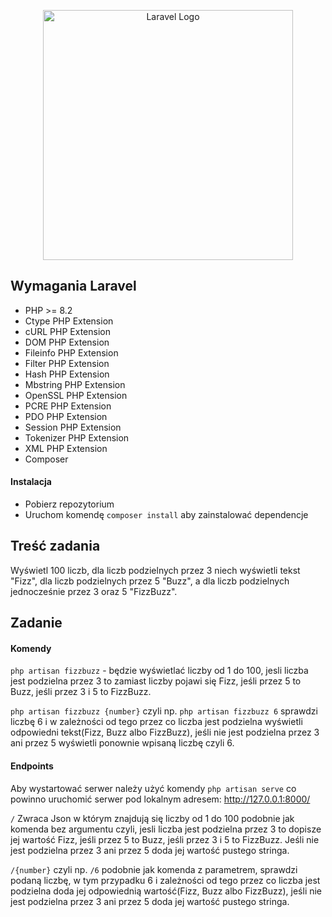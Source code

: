 <p align="center"><a href="https://laravel.com" target="_blank"><img src="https://raw.githubusercontent.com/laravel/art/master/logo-lockup/5%20SVG/2%20CMYK/1%20Full%20Color/laravel-logolockup-cmyk-red.svg" width="400" alt="Laravel Logo"></a></p>

## Wymagania Laravel
- PHP >= 8.2
- Ctype PHP Extension
- cURL PHP Extension
- DOM PHP Extension
- Fileinfo PHP Extension
- Filter PHP Extension
- Hash PHP Extension
- Mbstring PHP Extension
- OpenSSL PHP Extension
- PCRE PHP Extension
- PDO PHP Extension
- Session PHP Extension
- Tokenizer PHP Extension
- XML PHP Extension
- Composer

#### Instalacja
- Pobierz repozytorium
- Uruchom komendę ```composer install``` aby zainstalować dependencje

## Treść zadania

Wyświetl 100 liczb, dla liczb podzielnych przez 3 niech wyświetli tekst "Fizz", dla liczb podzielnych przez 5 "Buzz", a dla liczb podzielnych jednocześnie przez 3 oraz 5 "FizzBuzz".

## Zadanie

#### Komendy
```php artisan fizzbuzz``` - będzie wyświetlać liczby od 1 do 100, jesli liczba jest podzielna przez 3 to zamiast liczby pojawi się Fizz, jeśli przez 5 to Buzz, jeśli przez 3 i 5 to FizzBuzz.

```php artisan fizzbuzz {number}``` czyli np. ```php artisan fizzbuzz 6``` sprawdzi liczbę 6 i w zależności od tego przez co liczba jest podzielna wyświetli odpowiedni tekst(Fizz, Buzz albo FizzBuzz), jeśli nie jest podzielna przez 3 ani przez 5 wyświetli ponownie wpisaną liczbę czyli 6.

#### Endpoints

Aby wystartować serwer należy użyć komendy ```php artisan serve``` co powinno uruchomić serwer pod lokalnym adresem: http://127.0.0.1:8000/

```/``` Zwraca Json w którym znajdują się liczby od 1 do 100 podobnie jak komenda bez argumentu czyli, jesli liczba jest podzielna przez 3 to dopisze jej wartość Fizz, jeśli przez 5 to Buzz, jeśli przez 3 i 5 to FizzBuzz. Jeśli nie jest podzielna przez 3 ani przez 5 doda jej wartość pustego stringa.


```/{number}``` czyli np. ```/6``` podobnie jak komenda z parametrem, sprawdzi podaną liczbę, w tym przypadku 6 i zależności od tego przez co liczba jest podzielna doda jej odpowiednią wartość(Fizz, Buzz albo FizzBuzz), jeśli nie jest podzielna przez 3 ani przez 5 doda jej wartość pustego stringa.
